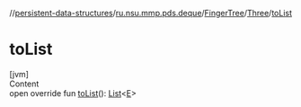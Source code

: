 //[persistent-data-structures](../../../index.md)/[ru.nsu.mmp.pds.deque](../../index.md)/[FingerTree](../index.md)/[Three](index.md)/[toList](to-list.md)



# toList  
[jvm]  
Content  
open override fun [toList](to-list.md)(): [List](https://kotlinlang.org/api/latest/jvm/stdlib/kotlin.collections/-list/index.html)<[E](index.md)>  



